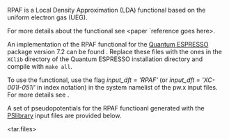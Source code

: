 RPAF is a Local Density Approximation (LDA) functional based on the uniform electron gas (UEG).

For more details about the functional see <paper `reference goes here>.

An implementation of the RPAF functional for the [Quantum ESPRESSO](https://www.quantum-espresso.org/) package version 7.2 can be found <here>. Replace these files with the ones in the ```XClib``` directory of the Quantum ESPRESSO installation directory and compile with ```make all```.

To use the functional, use the flag _input_dft = 'RPAF'_ (or _input_dft = 'XC-001I-051I'_ in index notation) in the system namelist of the pw.x input files. For more details see <here>.

A set of pseudopotentials for the RPAF functioanl generated with the [PSlibrary](https://dalcorso.github.io/pslibrary/) input files are provided below.

<tar.files>
